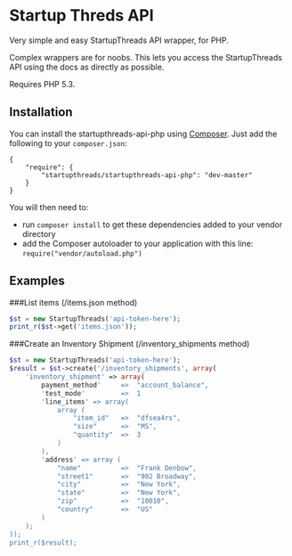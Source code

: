 Startup Threds API
=================

Very simple and easy StartupThreads API wrapper, for PHP.

Complex wrappers are for noobs. This lets you access the StartupThreads API using the docs as directly as possible.

Requires PHP 5.3.

Installation
------------

You can install the startupthreads-api-php using [Composer](https://getcomposer.org/). Just add the following to your `composer.json`:

    {
        "require": {
            "startupthreads/startupthreads-api-php": "dev-master"
        }
    }

You will then need to:
* run `composer install` to get these dependencies added to your vendor directory
* add the Composer autoloader to your application with this line: `require("vendor/autoload.php")`

Examples
--------

###List items (/items.json method)

```php
$st = new StartupThreads('api-token-here');
print_r($st->get('items.json'));
```
###Create an Inventory Shipment (/inventory_shipments method)

```php
$st = new StartupThreads('api-token-here');
$result = $st->create('/inventory_shipments', array(
	'inventory_shipment' => array(
		payment_method'		=>	"account_balance",
		'test_mode'			=>	1
		'line_items' => array(
			array (
				"item_id"	=>	"dfsea4rs",
				"size"		=>	"MS",
				"quantity"	=>	3
			)
		),
		'address' => array (
			"name"			=>	"Frank Denbow",
			"street1"		=>	"902 Broadway",
			"city"			=>	"New York",
			"state"			=>	"New York",
		    "zip"			=>	"10010",
		    "country"		=>	"US"
		)
	);
));
print_r($result);
```